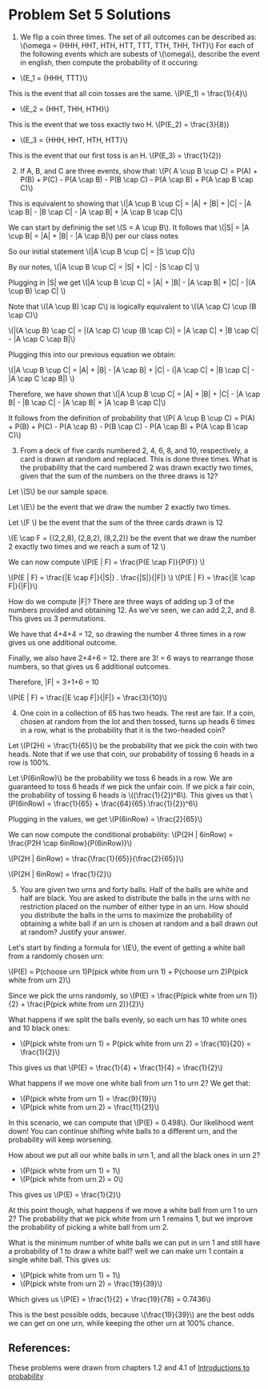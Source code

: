 # Problem Set 5 Solutions



1. We flip a coin three times. The set of all outcomes can be described as:
\\(\omega = \{HHH, HHT, HTH, HTT, TTT, TTH, THH, THT\}\\)
For each of the following events which are subests of \\(\omega\\), describe the event in english, then compute the probability of it occuring:
  - \\(E_1 = \{HHH, TTT\}\\)

  This is the event that all coin tosses are the same. \\(P(E_1) = \frac{1}{4}\\)

  - \\(E_2 = \{HHT, THH, HTH\}\\)
  
  This is the event that we toss exactly two H. \\(P(E_2) = \frac{3}{8})
  
  - \\(E_3 = \{HHH, HHT, HTH, HTT\}\\)
  

  This is the event that our first toss is an H. \\(P(E_3) = \frac{1}{2})

  
2. If A, B, and C are three events, show that:
\\(P( A \cup B \cup C) = P(A) + P(B) + P(C) - P(A \cap B) - P(B \cap C) - P(A \cap B) + P(A \cap B \cap C)\\)

This is equivalent to showing that \\(|A \cup B \cup C| = |A| + |B| + |C| - |A \cap B| - |B \cap C| - |A \cap B| + |A \cap B \cap C|\\)


We can start by defininig the set \\(S = A \cup B\\). It follows that \\(|S| = |A \cup B| =  |A| + |B| - |A \cap B|\\) per our class notes

So our initial statement \\(|A \cup B \cup C| = |S \cup C|\\)

By our notes, \\(|A \cup B \cup C| = |S| + |C| - |S \cap C| \\)

Plugging in |S| we get \\(|A \cup B \cup C| =  |A| + |B| - |A \cap B| + |C| - |(A \cup B) \cap C| \\)

Note that \\((A \cup B) \cap C\\) is logically equivalent to \\((A \cap C) \cup (B \cap C)\\)

\\(|(A \cup B) \cap C| = |(A \cap C) \cup (B \cap C)| = |A \cap C| + |B \cap C| - |A \cap C \cap B|\\)

Plugging this into our previous equation we obtain: 

\\(|A \cup B \cup C| =  |A| + |B| - |A \cap B| + |C| - (|A \cap C| + |B \cap C| - |A \cap C \cap B|) \\)

Therefore, we have shown that \\(|A \cup B \cup C| =  |A| + |B| + |C| - |A \cap B| - |B \cap C| - |A \cap B| + |A \cap B \cap C|\\)

It follows from the definition of probability that \\(P( A \cup B \cup C) = P(A) + P(B) + P(C) - P(A \cap B) - P(B \cap C) - P(A \cap B) + P(A \cap B \cap C)\\)


3. From a deck of five cards numbered 2, 4, 6, 8, and 10, respectively, a card is drawn at random and replaced. This is done three times. What is the probability that the card numbered 2 was drawn exactly two times, given that the sum of the numbers on the three draws is 12?


Let \\(S\\) be our sample space. 

Let \\(E\\) be the event that we draw the number 2 exactly two times.

Let \\(F \\) be the event that the sum of the three cards drawn is 12

\\(E \cap F = {(2,2,8), (2,8,2), (8,2,2)} be the event that we draw the number 2 exactly two times and we reach a sum of 12 \\)

We can now compute \\(P(E | F) = \frac{P(E \cap F)}{P(F)} \\)

\\(P(E | F) = \frac{|E \cap F|}{|S|} . \frac{|S|}{|F|} \\)
\\(P(E | F) = \frac{|E \cap F|}{|F|}\\)

How do we compute |F|? There are three ways of adding up 3 of the numbers provided and obtaining 12. As we've seen, we can add 2,2, and 8. This gives us 3 permutations. 

We have that 4+4+4 = 12, so drawing the number 4 three times in a row gives us one additional outcome. 

Finally, we also have 2+4+6 = 12. there are 3! = 6 ways to rearrange those numbers, so that gives us 6 additional outcomes.

Therefore, |F| = 3+1+6 = 10

\\(P(E | F) = \frac{|E \cap F|}{|F|} = \frac{3}{10}\\)


4. One coin in a collection of 65 has two heads. The rest are fair. If a coin, chosen at random from the lot and then tossed, turns up heads 6 times in a row, what is the probability that it is the two-headed coin? 

Let \\(P(2H) = \frac{1}{65}\\) be the probability that we pick the coin with two heads. Note that if we use that coin, our probability of tossing 6 heads in a row is 100%.

Let \\P(6inRow)\\) be the probability we toss 6 heads in a row. We are guaranteed to toss 6 heads if we pick the unfair coin. If we pick a fair coin, the probability of tossing 6 heads is \\((\frac{1}{2})^6\\). This gives us that \\(P(6inRow) = \frac{1}{65} + \frac{64}{65}.\frac{1}{2})^6\\)

Plugging in the values, we get \\(P(6inRow) = \frac{2}{65}\\)

We can now compute the conditional probability: \\(P(2H | 6inRow) = \frac{P2H \cap 6inRow}{P(6inRow)}\\)

\\(P(2H | 6inRow) = \frac{\frac{1}{65}}{\frac{2}{65}}\\)

\\(P(2H | 6inRow) = \frac{1}{2}\\)


5. You are given two urns and forty balls. Half of the balls are white and half are black. You are asked to distribute the balls in the urns with no restriction placed on the number of either type in an urn. How should you distribute the balls in the urns to maximize the probability of obtaining a white ball if an urn is chosen at random and a ball drawn out at random? Justify your answer.

Let's start by finding a formula for \\(E\\), the event of getting a white ball from a randomly chosen urn:

\\(P(E) = P(choose urn 1)P(pick white from urn 1) + P(choose urn 2)P(pick white from urn 2)\\)

Since we pick the urns randomly, so \\(P(E) = \frac{P(pick white from urn 1)}{2} + \frac{P(pick white from urn 2)}{2}\\)

What happens if we split the balls evenly, so each urn has 10 white ones and 10 black ones:

- \\(P(pick white from urn 1) = P(pick white from urn 2) = \frac{10}{20} = \frac{1}{2}\\)

This gives us that \\(P(E) = \frac{1}{4} + \frac{1}{4} = \frac{1}{2}\\)

What happens if we move one white ball from urn 1 to urn 2? We get that:

- \\(P(pick white from urn 1) = \frac{9}{19}\\)
- \\(P(pick white from urn 2) = \frac{11}{21}\\)

In this scenario, we can compute that \\(P(E) = 0.498\\). Our likelihood went down! You can continue shifting white balls to a different urn, and the probability will keep worsening. 

How about we put all our white balls in urn 1, and all the black ones in urn 2?

- \\(P(pick white from urn 1) = 1\\)
- \\(P(pick white from urn 2) = 0\\)

This gives us \\(P(E) = \frac{1}{2}\\)

At this point though, what happens if we move a white ball from urn 1 to urn 2? The probability that we pick white from urn 1 remains 1, but we improve the probability of picking a white ball from urn 2.

What is the minimum number of white balls we can put in urn 1 and still have a probability of 1 to draw a white ball? well we can make urn 1 contain a single white ball. This gives us:

- \\(P(pick white from urn 1) = 1\\)
- \\(P(pick white from urn 2) = \frac{19}{39}\\)

Which gives us \\(P(E) = \frac{1}{2} + \frac{19}{78} = 0.7436\\)

This is the best possible odds, because \\(\frac{19}{39}\\) are the best odds we can get on one urn, while keeping the other urn at 100% chance.

## References: 

These problems were drawn from chapters 1.2 and 4.1 of [Introductions to probability](https://open.umn.edu/opentextbooks/textbooks/21)
